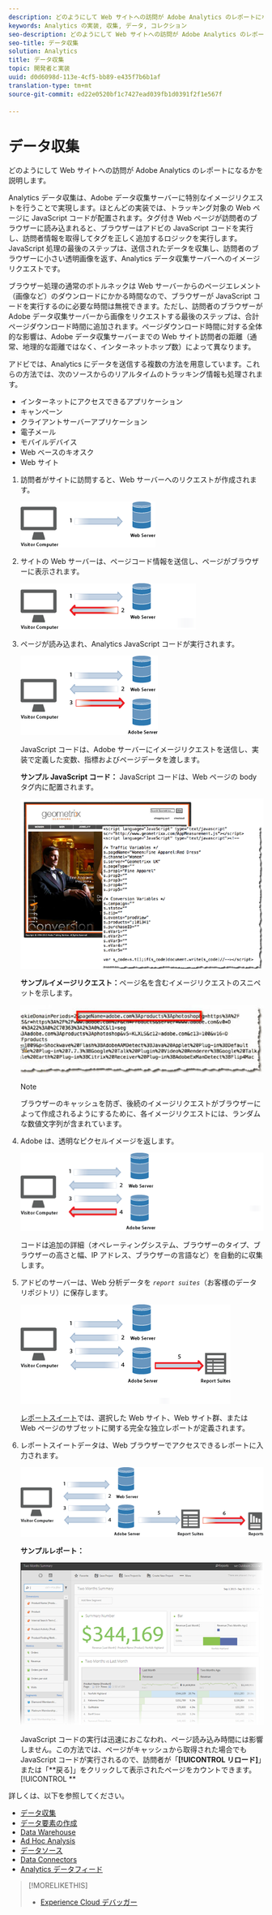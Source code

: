 ```yaml
---
description: どのようにして Web サイトへの訪問が Adobe Analytics のレポートになるかを説明します。
keywords: Analytics の実装, 収集, データ, コレクション
seo-description: どのようにして Web サイトへの訪問が Adobe Analytics のレポートになるかを説明します。
seo-title: データ収集
solution: Analytics
title: データ収集
topic: 開発者と実装
uuid: d0d6098d-113e-4cf5-bb89-e435f7b6b1af
translation-type: tm+mt
source-git-commit: ed22e0520bf1c7427ead039fb1d0391f2f1e567f

---
```



# データ収集

どのようにして Web サイトへの訪問が Adobe Analytics のレポートになるかを説明します。

Analytics データ収集は、Adobe データ収集サーバーに特別なイメージリクエストを行うことで実現します。ほとんどの実装では、トラッキング対象の Web ページに JavaScript コードが配置されます。タグ付き Web ページが訪問者のブラウザーに読み込まれると、ブラウザーはアドビの JavaScript コードを実行し、訪問者情報を取得してタグを正しく追加するロジックを実行します。JavaScript 処理の最後のステップは、送信されたデータを収集し、訪問者のブラウザーに小さい透明画像を返す、Analytics データ収集サーバーへのイメージリクエストです。

ブラウザー処理の通常のボトルネックは Web サーバーからのページエレメント（画像など）のダウンロードにかかる時間なので、ブラウザーが JavaScript コードを実行するのに必要な時間は無視できます。ただし、訪問者のブラウザーが Adobe データ収集サーバーから画像をリクエストする最後のステップは、合計ページダウンロード時間に追加されます。ページダウンロード時間に対する全体的な影響は、Adobe データ収集サーバーまでの Web サイト訪問者の距離（通常、地理的な距離ではなく、インターネットホップ数）によって異なります。

アドビでは、Analytics にデータを送信する複数の方法を用意しています。これらの方法では、次のソースからのリアルタイムのトラッキング情報も処理されます。

* インターネットにアクセスできるアプリケーション
* キャンペーン
* クライアントサーバーアプリケーション
* 電子メール
* モバイルデバイス
* Web ベースのキオスク
* Web サイト

<!-- 

<p>Need to reconcile with Data Collection topics in the user guide, in this guide, and in reference. </p>

 -->

1. 訪問者がサイトに訪問すると、Web サーバーへのリクエストが作成されます。

   ![](assets/how-data-is-collected-1.png)

1. サイトの Web サーバーは、ページコード情報を送信し、ページがブラウザーに表示されます。

   ![](assets/how-data-is-collected-2.png)

1. ページが読み込まれ、Analytics JavaScript コードが実行されます。

   ![](assets/how-data-is-collected-3.png)

   JavaScript コードは、Adobe サーバーにイメージリクエストを送信し、実装で定義した変数、指標およびページデータを渡します。

   **サンプル JavaScript コード：** JavaScript コードは、Web ページの body タグ内に配置されます。

   ![](assets/code-example-geometrixx.png)

   **サンプルイメージリクエスト：**&#x200B;ページ名を含むイメージリクエストのスニペットを示します。

   ![](assets/image-request-snippet.png)

   >[!NOTE]
   >
   >ブラウザーのキャッシュを防ぎ、後続のイメージリクエストがブラウザーによって作成されるようにするために、各イメージリクエストには、ランダムな数値文字列が含まれています。

1. Adobe は、透明なピクセルイメージを返します。

   ![](assets/how-data-is-collected-4.png)

   コードは追加の詳細（オペレーティングシステム、ブラウザーのタイプ、ブラウザーの高さと幅、IP アドレス、ブラウザーの言語など）を自動的に収集します。

1. アドビのサーバーは、Web 分析データを *`report suites`*（お客様のデータリポジトリ）に保存します。

   ![](assets/how-data-is-collected-5.png)

   [レポートスイート](https://marketing.adobe.com/resources/help/en_US/reference/report_suites_admin.html)では、選択した Web サイト、Web サイト群、または Web ページのサブセットに関する完全な独立レポートが定義されます。

1. レポートスイートデータは、Web ブラウザーでアクセスできるレポートに入力されます。

   ![](assets/how-data-is-collected-6.png)

   **サンプルレポート：**

   ![](assets/two-months-summary-project.png)

   JavaScript コードの実行は迅速におこなわれ、ページ読み込み時間には影響しません。この方法では、ページがキャッシュから取得された場合でも JavaScript コードが実行されるので、訪問者が「**[!UICONTROL リロード]**」または「**戻る]」をクリックして表示されたページをカウントできます。[!UICONTROL **

詳しくは、以下を参照してください。

* [データ収集](../../implement/js-implementation/data-collection/query-parameters.md)
* [データ要素の作成](../../implement/c-implement-with-dtm/t-data-element.md#task_962EF08CE2AE49B3B739295F6E4792C2)
* [Data Warehouse](https://marketing.adobe.com/resources/help/en_US/reference/data_warehouse.html)
* [Ad Hoc Analysis](https://marketing.adobe.com/resources/help/en_US/dsc/c_getting_started.html)
* [データソース](https://marketing.adobe.com/resources/help/en_US/whitepapers/ftp/ftp_datasources.html)
* [Data Connectors](https://marketing.adobe.com/resources/help/en_US/whitepapers/ftp/ftp_genesis.html)
* [Analytics データフィード](/help/export/analytics-data-feed/c-getstarted/data-feed-overview.md)

>[!MORELIKETHIS]
>       
>* [Experience Cloud デバッガー](/help/implement/impl-testing/debugger.md)


